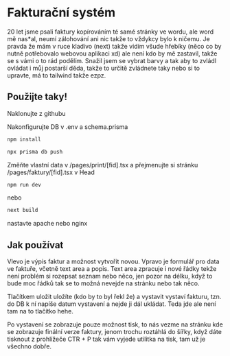 # Fakturační systém

20 let jsme psali faktury kopírováním té samé stránky ve wordu, ale word mě nas*al, neumí zálohování ani nic takže to vždykcy bylo k ničemu. Je pravda že mám v ruce kladivo (next) takže vidím všude hřebíky (něco co by nutně potřebovalo webovou aplikaci xd) ale není kdo by mě zastavil, takže se s vámi o to rád podělím. Snažil jsem se vybrat barvy a tak aby to zvládl ovládat i můj postarší děda, takže to určitě zvládnete taky nebo si to upravte, má to tailwind takže ezpz.

## Použijte taky!

Naklonujte z githubu

Nakonfigurujte DB v .env a schema.prisma

```bash
npm install
```

```bash
npx prisma db push
```

Změňte vlastní data v /pages/print/[fid].tsx
a přejmenujte si stránku /pages/faktury/[fid].tsx v Head

```bash
npm run dev
```
nebo 
```bash
next build
```

nastavte apache nebo nginx


## Jak používat

Vlevo je výpis faktur a možnost vytvořit novou. Vpravo je formulář pro data ve faktuře, včetně text area a popis. Text area zpracuje i nové řádky tekže není problém si rozepsat seznam nebo něco, jen pozor na délku, když to bude moc řádků tak se to možná nevejde na stránku nebo tak něco.

Tlačítkem uložit uložíte (kdo by to byl řekl že) a vystavit vystaví fakturu, tzn. do DB k ní napíše datum vystavení a nejde ji dál ukládat. Teda jde ale není tam na to tlačítko hehe.

Po vystavení se zobrazuje pouze možnost tisk, to nás vezme na stránku kde se zobrazuje finální verze faktury, jenom trochu roztáhlá do šířky, když dáte tisknout z prohlížeče CTR + P tak vám vyjede utilitka na tisk, tam už je všechno dobře.



